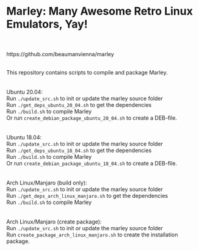 

# Marley: Many Awesome Retro Linux Emulators, Yay!
<br/>
<br/>
https://github.com/beaumanvienna/marley<br/>
<br/>

This repository contains scripts to compile and package Marley.<br/>
<br/>
<br/>
Ubuntu 20.04:<br/> 
Run `./update_src.sh` to init or update the marley source folder<br/>
Run `./get_deps_ubuntu_20_04.sh` to get the dependencies<br/>
Run `./build.sh` to compile Marley <br/>
Or run `create_debian_package_ubuntu_20_04.sh` to create a DEB-file.<br/>
<br/>
<br/>
Ubuntu 18.04: <br/>
Run `./update_src.sh` to init or update the marley source folder<br/>
Run `./get_deps_ubuntu_18_04.sh` to get the dependencies<br/>
Run `./build.sh` to compile Marley <br/>
Or run `create_debian_package_ubuntu_18_04.sh` to create a DEB-file.<br/>
<br/>
<br/>
Arch Linux/Manjaro (build only): <br/>
Run `./update_src.sh` to init or update the marley source folder<br/>
Run `./get_deps_arch_linux_manjaro.sh` to get the dependencies<br/>
Run `./build.sh` to compile Marley <br/>
<br/>
<br/>
Arch Linux/Manjaro (create package): <br/>
Run `./update_src.sh` to init or update the marley source folder<br/>
Run `create_package_arch_linux_manjaro.sh` to create the installation package.<br/>
<br/>
<br/>
